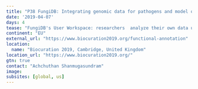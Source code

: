 ```yaml
---
title: "P38 FungiDB: Integrating genomic data for pathogens and model organisms and providing advanced search capabilities and large-scale data analysis"
date: '2019-04-07'
days: 4
tease: "FungiDB's User Workspace: researchers  analyze their own data using Galaxy workflows and integrate it back into FungiDB."
continent: "EU"
external_url: "https://www.biocuration2019.org/functional-annotation"
location:
  name: "Biocuration 2019, Cambridge, United Kingdom"
location_url: "https://www.biocuration2019.org/"
gtn: true
contact: "Achchuthan Shanmugasundram"
image: 
subsites: [global, us]
---
```

